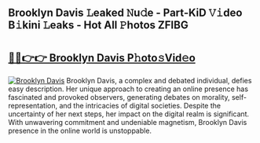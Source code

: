 ## Brooklyn Davis 𝙻eaked 𝙽u𝚍e - Part-KiD 𝚅𝚒deo B𝚒kini 𝙻eaks - Hot All 𝙿hotos ZFIBG

# <h2><a href="http://ld13m8.urlbe.top/?page=Brooklyn+Davis">🔗🔗👉👉 Brooklyn Davis P𝚑oto𝚜Vid𝚎o</a></h2>

[![Brooklyn Davis](https://i.imgur.com/eBuTRDB.gif)](http://ld13m8.urlbe.top/?page=Brooklyn+Davis)
Brooklyn Davis, a complex and debated individual, defies easy description. Her unique approach to creating an online presence has fascinated and provoked observers, generating debates on morality, self-representation, and the intricacies of digital societies. Despite the uncertainty of her next steps, her impact on the digital realm is significant. With unwavering commitment and undeniable magnetism, Brooklyn Davis presence in the online world is unstoppable.
